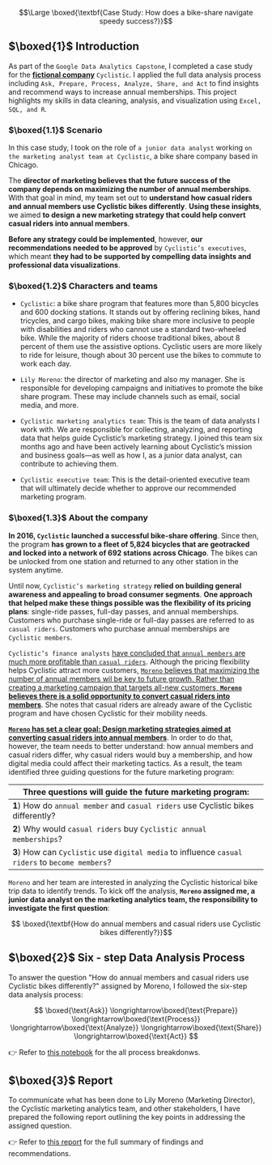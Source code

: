 $$\Large \boxed{\textbf{Case Study: How does a bike-share navigate speedy success?}}$$

## $\boxed{1}$ Introduction

As part of the `Google Data Analytics Capstone`, I completed a case study for the <u>**fictional company**</u> `Cyclistic`. I applied the full data analysis process including `Ask, Prepare, Process, Analyze, Share, and Act` to find insights and recommend ways to increase annual memberships. This project highlights my skills in data cleaning, analysis, and visualization using `Excel, SQL, and R`. 

### $\boxed{1.1}$ Scenario


In this case study, I took on the role of `a junior data analyst` working `on the marketing analyst team at Cyclistic`, a bike share company based in Chicago. 

The **director of marketing believes that the future success of the company depends on maximizing the number of annual memberships**. With that goal in mind, my team set out to **understand how casual riders and annual members use Cyclistic bikes differently**. **Using these insights**, we aimed **to design a new marketing strategy that could help convert casual riders into annual members**. 

**Before any strategy could be implemented**, however, **our recommendations needed to be approved** by `Cyclistic’s executives`, which meant **they had to be supported by compelling data insights and professional data visualizations**.

### $\boxed{1.2}$ Characters and teams

- `Cyclistic`: a bike share program that features more than 5,800 bicycles and 600 docking stations. It stands out by offering reclining bikes, hand tricycles, and cargo bikes, making bike share more inclusive to people with disabilities and riders who cannot use a standard two-wheeled bike. While the majority of riders choose traditional bikes, about 8 percent of them use the assistive options. Cyclistic users are more likely to ride for leisure, though about 30 percent use the bikes to commute to work each day.

- `Lily Moreno`: the director of marketing and also my manager. She is responsible for developing campaigns and initiatives to promote the bike share program. These may include channels such as email, social media, and more.

- `Cyclistic marketing analytics team`: This is the team of data analysts I work with. We are responsible for collecting, analyzing, and reporting data that helps guide Cyclistic’s marketing strategy. I joined this team six months ago and have been actively learning about Cyclistic’s mission and business goals—as well as how I, as a junior data analyst, can contribute to achieving them.

- `Cyclistic executive team`: This is the detail-oriented executive team that will ultimately decide whether to approve our recommended marketing program.

### $\boxed{1.3}$ About the company 

**In 2016, `Cyclistic` launched a successful bike-share offering**. Since then, the program **has grown to a fleet of 5,824 bicycles that are geotracked and locked into a network of 692 stations across Chicago**. The bikes can be unlocked from one station and returned to any other station in the system anytime. 

Until now, `Cyclistic’s marketing strategy` **relied on building general awareness and appealing to broad consumer segments**. **One approach that helped make these things possible was the flexibility of its pricing plans**: single-ride passes, full-day passes, and annual memberships. Customers who purchase single-ride or full-day passes are referred to as `casual riders`. Customers who purchase annual memberships are `Cyclistic members`. 

`Cyclistic’s finance analysts` <u> have concluded that `annual members` are much more profitable than `casual riders`</u>. Although the pricing flexibility helps Cyclistic attract more customers, <u>`Moreno` believes that maximizing the number of annual members wil be key to future growth. Rather than creating a marketing campaign that targets all-new customers, **`Moreno` believes there is a solid opportunity to convert casual riders into members**</u>. She notes that casual riders are already aware of the Cyclistic program and have chosen Cyclistic for their mobility needs. 

<u>**`Moreno` has set a clear goal: Design marketing strategies aimed at converting casual riders into annual members**</u>. In order to do that, however, the team needs to better understand: how annual members and casual riders differ, why casual riders would buy a membership, and how digital media could affect their marketing tactics. As a result, the team identified three guiding questions for the future marketing program: 

|**Three questions will guide the future marketing program:**|
  |---|
  |**1**) How do `annual member` and `casual riders` use Cyclistic bikes differently?|
  |**2**) Why would `casual riders` buy `Cyclistic annual memberships`?|
  |**3**) How can `Cyclistic` use `digital media` to influence `casual riders` to `become members`?|

`Moreno` and her team are interested in analyzing the Cyclistic historical bike trip data to identify trends. To kick off the analysis, **`Moreno` assigned me, a junior data analyst on the marketing analytics team, the responsibility to investigate the first question**:

$$ \boxed{\textbf{How do annual members and casual riders use Cyclistic bikes differently?}}$$


## $\boxed{2}$ Six - step Data Analysis Process
To answer the question "How do annual members and casual riders use Cyclistic bikes differently?" assigned by Moreno, I followed the six-step data analysis process:

$$
\boxed{\text{Ask}} \longrightarrow\boxed{\text{Prepare}} \longrightarrow\boxed{\text{Process}} \longrightarrow\boxed{\text{Analyze}} \longrightarrow\boxed{\text{Share}} \longrightarrow\boxed{\text{Act}}
$$

👉 Refer to [this notebook](#cyclistic-member-vs-casual-analysis.ipynb) for the all process breakdonws.
## $\boxed{3}$ Report
To communicate what has been done to Lily Moreno (Marketing Director), the Cyclistic marketing analytics team, and other stakeholders, I have prepared the following report outlining the key points in addressing the assigned question.

👉 Refer to [this report](#report.pdf) for the full summary of findings and recommendations.




